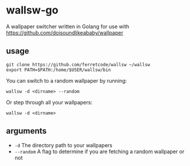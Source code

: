 # wallsw-go
A wallpaper switcher written in Golang for use with https://github.com/doisoundlikeababy/wallpaper

## usage
```
git clone https://github.com/ferretcode/wallsw ~/wallsw
export PATH=$PATH:/home/$USER/wallsw/bin
```

You can switch to a random wallpaper by running:
```
wallsw -d <dirname> --random
```

Or step through all your wallpapers:
```
wallsw -d <dirname>
```

## arguments
- `-d` The directory path to your wallpapers
- `--random` A flag to determine if you are fetching a random wallpaper or not
